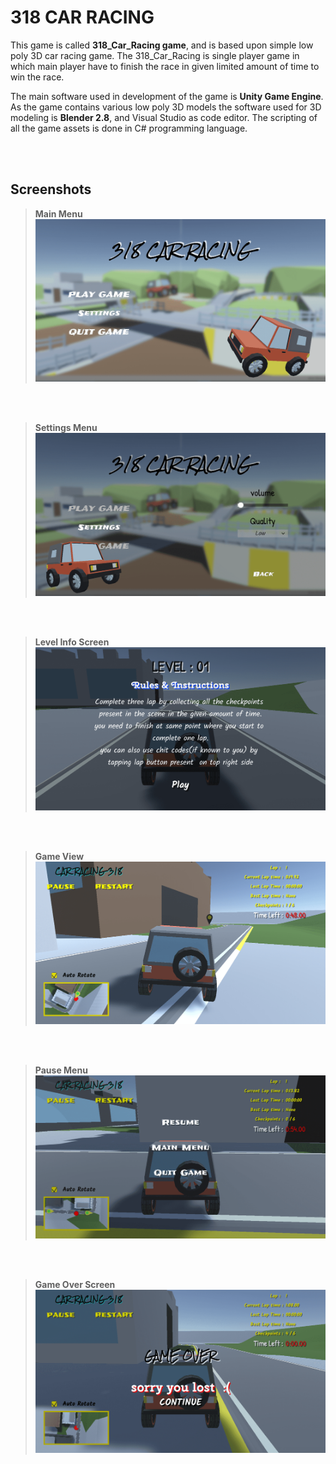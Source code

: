 
# 318 CAR RACING
This game is called **318_Car_Racing game**, and is based upon simple low poly 3D car
racing game. The 318_Car_Racing is single player game in which main player have to
finish the race in given limited amount of time to win the race.

The main software used in development of the game is **Unity Game Engine**. As the game contains various low poly 3D models the software
used for 3D modeling is **Blender 2.8**, and Visual Studio as code editor. The
scripting of all the game assets is done in C# programming language.


<br></br>

## Screenshots

>**Main Menu**
![ss](webgl/assets/s1.png)

<br></br>

>**Settings Menu**
![ss](webgl/assets/s2.png)

<br></br>

>**Level Info Screen**
![ss](webgl/assets/s3.png)

<br></br>

>**Game View**
![ss](webgl/assets/s4.png)

<br></br>

>**Pause Menu**
![ss](webgl/assets/s6.png)

<br></br>

>**Game Over Screen**
![ss](webgl/assets/s5.png)

